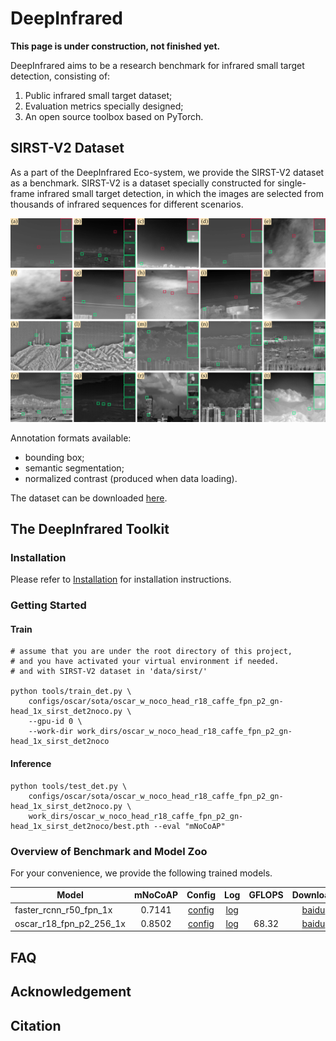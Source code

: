 # DeepInfrared

**This page is under construction, not finished yet.**

DeepInfrared aims to be a research benchmark for infrared small target detection, consisting of:

1. Public infrared small target dataset;
2. Evaluation metrics specially designed;
3. An open source toolbox based on PyTorch.

## SIRST-V2 Dataset

As a part of the DeepInfrared Eco-system, we provide the SIRST-V2 dataset as a benchmark.
SIRST-V2 is a dataset specially constructed for single-frame infrared small target detection, in which the images are selected from thousands of infrared sequences for different scenarios.

![](https://github.com/YimianDai/open-sirst-v2/blob/master/gallery.jpg)

Annotation formats available:

- bounding box;
- semantic segmentation;
- normalized contrast (produced when data loading).

The dataset can be downloaded [here](https://github.com/YimianDai/open-sirst-v2).

## The DeepInfrared Toolkit

### Installation

Please refer to [Installation]() for installation instructions.

### Getting Started

#### Train

```shell
# assume that you are under the root directory of this project,
# and you have activated your virtual environment if needed.
# and with SIRST-V2 dataset in 'data/sirst/'

python tools/train_det.py \
    configs/oscar/sota/oscar_w_noco_head_r18_caffe_fpn_p2_gn-head_1x_sirst_det2noco.py \
    --gpu-id 0 \
    --work-dir work_dirs/oscar_w_noco_head_r18_caffe_fpn_p2_gn-head_1x_sirst_det2noco

```

#### Inference

```shell
python tools/test_det.py \
    configs/oscar/sota/oscar_w_noco_head_r18_caffe_fpn_p2_gn-head_1x_sirst_det2noco.py \
    work_dirs/oscar_w_noco_head_r18_caffe_fpn_p2_gn-head_1x_sirst_det2noco/best.pth --eval "mNoCoAP"
```

### Overview of Benchmark and Model Zoo

For your convenience, we provide the following trained models.

Model | mNoCoAP | Config | Log | GFLOPS | Download
--- |:---:|:---:|:---:|:---:|:---:
faster_rcnn_r50_fpn_1x | 0.7141 | [config](https://raw.githubusercontent.com/YimianDai/deepinfrared-files/master/faster_rcnn_r50_fpn_1x_sirst_0_7141/faster_rcnn_r50_fpn_1x_sirst.py) | [log](https://raw.githubusercontent.com/YimianDai/deepinfrared-files/master/faster_rcnn_r50_fpn_1x_sirst_0_7141/20221201_041954.log) | | [baidu](https://pan.baidu.com/s/1fzgl2kJbcve4LC6tklGMYA?pwd=dv7b)
oscar_r18_fpn_p2_256_1x | 0.8502 | [config](https://raw.githubusercontent.com/YimianDai/deepinfrared-files/master/oscar_w_noco_head_r18_caffe_fpn_p2_gn-head_1x_sirst_det2noco_0_8502/oscar_w_noco_head_r18_caffe_fpn_p2_gn-head_1x_sirst_det2noco.py) | [log](https://raw.githubusercontent.com/YimianDai/deepinfrared-files/master/oscar_w_noco_head_r18_caffe_fpn_p2_gn-head_1x_sirst_det2noco_0_8502/20221201_145722.log) | 68.32 | [baidu](https://pan.baidu.com/s/1JD5-6sb8Y-0tzOsGyzxebQ?pwd=pdj5)


<!-- oscar_r18_fpn_p2_128_1x | 0.8352 | [config]() | [log]() | 25.36 | [baidu ()]() -->


## FAQ

## Acknowledgement

## Citation

